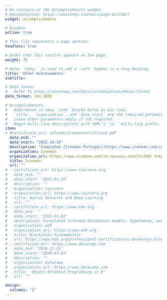 ```yaml
---
# An instance of the Accomplishments widget.
# Documentation: https://wowchemy.com/docs/page-builder/
widget: accomplishments

# Disable
active: true

# This file represents a page section.
headless: true

# Order that this section appears on the page.
weight: 75

# Note: `&shy;` is used to add a 'soft' hyphen in a long heading.
title: 'Other Achievements'
subtitle:

# Date format
#   Refer to https://wowchemy.com/docs/customization/#date-format
date_format: Jan 2006

# Accomplishments.
#   Add/remove as many `item` blocks below as you like.
#   `title`, `organization`, and `date_start` are the required parameters.
#   Leave other parameters empty if not required.
#   Begin multi-line descriptions with YAML's `|2-` multi-line prefix.
item:
- #certificate_url: uploads/IronmanCertificate.pdf
  date_end: ""
  date_start: "2022-10-15"
  description: "Completed [Ironman Portugal](https://www.ironman.com/im-cascais) 2022"
  organization: Ironman
  organization_url: https://www.ironman.com/im-cascais-results?mkt_tok=MTI0LVFWRy03MzgAAAGHjzJ7J8ZUVh6GEIyJJGVfrhc1UjDF_oMCfTBQtjou2xkthwWCKitqNZtkxtAT3e_wd0I-d8t5rEEzheGkR1e8bHwDyNX78XlGJFMZ2YvPA27mSlst
  title: Ironman
  url: ""
# - certificate_url: https://www.coursera.org
#   date_end: ""
#   date_start: "2021-01-25"
#   description: ""
#   organization: Coursera
#   organization_url: https://www.coursera.org
#   title: Neural Networks and Deep Learning
#   url: ""
# - certificate_url: https://www.edx.org
#   date_end: ""
#   date_start: "2021-01-01"
#   description: Formulated informed blockchain models, hypotheses, and use cases.
#   organization: edX
#   organization_url: https://www.edx.org
#   title: Blockchain Fundamentals
#   url: https://www.edx.org/professional-certificate/uc-berkeleyx-blockchain-fundamentals
# - certificate_url: https://www.datacamp.com
#   date_end: "2020-12-21"
#   date_start: "2020-07-01"
#   description: ""
#   organization: DataCamp
#   organization_url: https://www.datacamp.com
#   title: 'Object-Oriented Programming in R'
#   url: ""

design:
  columns: '2'
---
```

